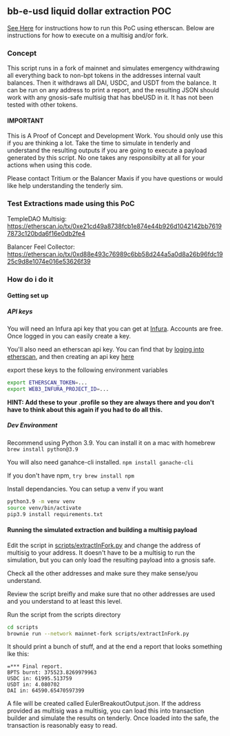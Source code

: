 ## bb-e-usd liquid dollar extraction POC

[See Here](etherscan_warrior.md) for instructions how to run this PoC using etherscan.  Below are instructions for how to execute on a multisig and/or fork.


### Concept
This script runs in a fork of mainnet and simulates emergency withdrawing all everything back to non-bpt tokens in the addresses internal vault balances.  Then it withdraws all DAI, USDC, and USDT from the balance.  It can be run on any address to print a report, and the resulting JSON should work with any gnosis-safe multisig that has bbeUSD in it.  It has not been tested with other tokens.  

#### IMPORTANT
This is A Proof of Concept and Development Work.  You should only use this if you are thinking a lot.  Take the time to simulate in tenderly and understand the resulting outputs if you are going to execute a payload generated by this script.   No one takes any responsibilty at all for your actions when using this code.

Please contact Tritium or the Balancer Maxis if you have questions or would like help understanding the tenderly sim.

### Test Extractions made using this PoC
TempleDAO Multisig: https://etherscan.io/tx/0xe21cd49a8738fcb1e874e44b926d1042142bb76197873c120bda6f16e0db2fe4

Balancer Feel Collector: https://etherscan.io/tx/0xd88e493c76989c6bb58d244a5a0d8a26b96fdc1925c9d8e1074e016e53626f39
### How do i do it

#### Getting set up

##### API keys
You will need an Infura api key that you can get at [Infura](https://app.infura.io/login).  Accounts are free.  Once logged in you can easily create a key.

You'll also need an etherscan api key.  You can find that by [loging into etherscan](https://etherscan.io/login), and then creating an api key [here](https://etherscan.io/myapikey)

export these keys to the following environment variables
```bash
export ETHERSCAN_TOKEN=...
export WEB3_INFURA_PROJECT_ID=...
```
**HINT:  Add these to your .profile so they are always there and you don't have to think about this again if you had to do all this.**

##### Dev Environment
Recommend using Python 3.9.  You can install it on a mac with homebrew `brew install python@3.9`

You will also need ganahce-cli installed.  `npm install ganache-cli`

If you don't have npm, `try brew install npm`

Install dependancies.  You can setup a venv if you want
```bash
python3.9 -m venv venv
source venv/bin/activate
pip3.9 install requirements.txt
```

#### Running the simulated extraction and building a multisig payload
Edit the script in [scripts/extractInFork.py](scripts/extractInFork.py) and change the address of multisig to your address.  It doesn't have to be a multisig to run the simulation, but you can only load the resulting payload into a gnosis safe.

Check all the other addresses and make sure they make sense/you understand.

Review the script breifly and make sure that no other addresses are used and you understand to at least this level.

Run the script from the scripts directory
```bash
cd scripts
brownie run --network mainnet-fork scripts/extractInFork.py
```

It should print a bunch of stuff, and at the end a report that looks something lke this:
```text
=*** Final report.
BPTS burnt: 375523.8269979963
USDC in: 61995.513759
USDT in: 4.080702
DAI in: 64590.65470597399

```

A file will be created called EulerBreakoutOutput.json.  If the address provided as multisig was a multisig, you can load this into transaction builder and simulate the results on tenderly.  Once loaded into the safe, the transaction is reasonably easy to read.


